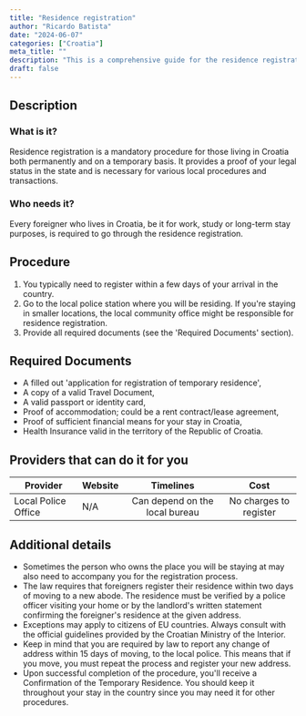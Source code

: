 ```yaml
---
title: "Residence registration"
author: "Ricardo Batista"
date: "2024-06-07"
categories: ["Croatia"]
meta_title: ""
description: "This is a comprehensive guide for the residence registration procedure in Croatia."
draft: false
---
```


## Description
### What is it?
Residence registration is a mandatory procedure for those living in Croatia both permanently and on a temporary basis. It provides a proof of your legal status in the state and is necessary for various local procedures and transactions.

### Who needs it?
Every foreigner who lives in Croatia, be it for work, study or long-term stay purposes, is required to go through the residence registration.

## Procedure
1. You typically need to register within a few days of your arrival in the country. 
2. Go to the local police station where you will be residing. If you're staying in smaller locations, the local community office might be responsible for residence registration.
3. Provide all required documents (see the 'Required Documents' section).

## Required Documents
- A filled out 'application for registration of temporary residence',
- A copy of a valid Travel Document,
- A valid passport or identity card,
- Proof of accommodation; could be a rent contract/lease agreement,
- Proof of sufficient financial means for your stay in Croatia,
- Health Insurance valid in the territory of the Republic of Croatia.

## Providers that can do it for you

| Provider        |     Website     |     Timelines    |       Cost      |
| --------------- | --------------- |  :-------------: | :-------------: |
| Local Police Office     |  N/A       |      Can depend on the local bureau      |        No charges to register       |

## Additional details
- Sometimes the person who owns the place you will be staying at may also need to accompany you for the registration process.
- The law requires that foreigners register their residence within two days of moving to a new abode. The residence must be verified by a police officer visiting your home or by the landlord's written statement confirming the foreigner's residence at the given address.
- Exceptions may apply to citizens of EU countries. Always consult with the official guidelines provided by the Croatian Ministry of the Interior.
- Keep in mind that you are required by law to report any change of address within 15 days of moving, to the local police. This means that if you move, you must repeat the process and register your new address.
- Upon successful completion of the procedure, you'll receive a Confirmation of the Temporary Residence. You should keep it throughout your stay in the country since you may need it for other procedures.